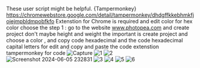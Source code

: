 These user script might be helpful. {Tampermonkey} 
https://chromewebstore.google.com/detail/tampermonkey/dhdgffkkebhmkfjojejmpbldmpobfkfo
Extenstion for Chrome is required
and edit color for hex color choose
the step 1 : go to the website www.photopea.com and create project don't maybe height and weight the important is create project
and choose a color , and copy code hexadecimal and the code hexadecimal capital letters for edit and copy and paste the code extenstion tampermonkey for code
![Capture](https://github.com/tech475/younowcolorcustom/assets/71052219/74924a7b-7cb0-4e4c-800a-ba6f24db1d78)
![1](https://github.com/tech475/younowcolorcustom/assets/71052219/9aaa8743-5b81-4030-a678-b35671fe81e3)
![2](https://github.com/tech475/younowcolorcustom/assets/71052219/b50437fa-f1c7-4e44-965e-37dd831723ef)
![Screenshot 2024-06-05 232831](https://github.com/tech475/younowcolorcustom/assets/71052219/51963854-7b76-4b17-aa48-8465dff39543)
![3](https://github.com/tech475/younowcolorcustom/assets/71052219/e715e004-7718-4529-86c6-cbf9426b487b)
![4](https://github.com/tech475/younowcolorcustom/assets/71052219/02cdf9ff-64cf-40f6-9a2f-0435e8ffcc11)
![5](https://github.com/tech475/younowcolorcustom/assets/71052219/f5a327bb-29f3-445f-8d3c-d8b5a7007cae)
![6](https://github.com/tech475/younowcolorcustom/assets/71052219/c9c2d076-6d2a-4972-99e3-8c8b53e59502)
